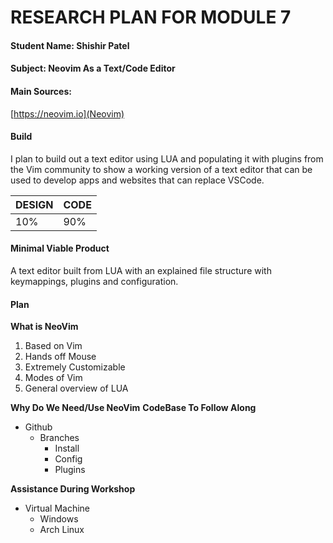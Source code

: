 # RESEARCH PLAN FOR MODULE 7

#### Student Name: ****Shishir Patel****

#### Subject: ****Neovim As a Text/Code Editor****

#### Main Sources:
[https://neovim.io](Neovim)

#### Build
I plan to build out a text editor using LUA and populating it with plugins from the Vim community to show a working version of a text editor that can be used to develop apps and websites that can replace VSCode.

| ****DESIGN****   | ****CODE****    |
|--------------- | --------------- |
| 10%   | 90%   |

#### Minimal Viable Product
A text editor built from LUA with an explained file structure with keymappings, plugins and configuration.

#### Plan
****What is NeoVim****
 1. Based on Vim
 2. Hands off Mouse
 3. Extremely Customizable
 4. Modes of Vim
 5. General overview of LUA

****Why Do We Need/Use NeoVim****
****CodeBase To Follow Along****
- Github
  - Branches
    - Install
    - Config
    - Plugins

****Assistance During Workshop****
- Virtual Machine
  - Windows
  - Arch Linux

